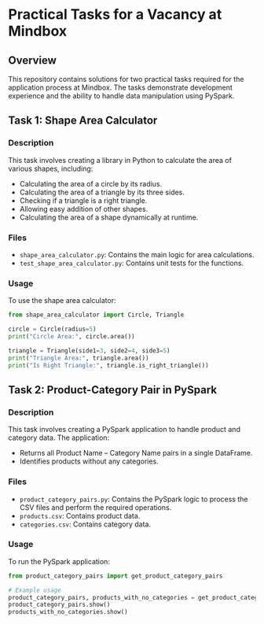 # Practical Tasks for a Vacancy at Mindbox

## Overview
This repository contains solutions for two practical tasks required for the application process at Mindbox. The tasks demonstrate development experience and the ability to handle data manipulation using PySpark.

## Task 1: Shape Area Calculator

### Description
This task involves creating a library in Python to calculate the area of various shapes, including:
- Calculating the area of a circle by its radius.
- Calculating the area of a triangle by its three sides.
- Checking if a triangle is a right triangle.
- Allowing easy addition of other shapes.
- Calculating the area of a shape dynamically at runtime.

### Files
- `shape_area_calculator.py`: Contains the main logic for area calculations.
- `test_shape_area_calculator.py`: Contains unit tests for the functions.

### Usage
To use the shape area calculator:
```python
from shape_area_calculator import Circle, Triangle

circle = Circle(radius=5)
print("Circle Area:", circle.area())

triangle = Triangle(side1=3, side2=4, side3=5)
print("Triangle Area:", triangle.area())
print("Is Right Triangle:", triangle.is_right_triangle())
```

## Task 2: Product-Category Pair in PySpark

### Description
This task involves creating a PySpark application to handle product and category data. The application:
- Returns all Product Name – Category Name pairs in a single DataFrame.
- Identifies products without any categories.

### Files
- `product_category_pairs.py`: Contains the PySpark logic to process the CSV files and perform the required operations.
- `products.csv`: Contains product data.
- `categories.csv`: Contains category data.

### Usage
To run the PySpark application:
```python
from product_category_pairs import get_product_category_pairs

# Example usage
product_category_pairs, products_with_no_categories = get_product_category_pairs('products.csv', 'categories.csv')
product_category_pairs.show()
products_with_no_categories.show()
